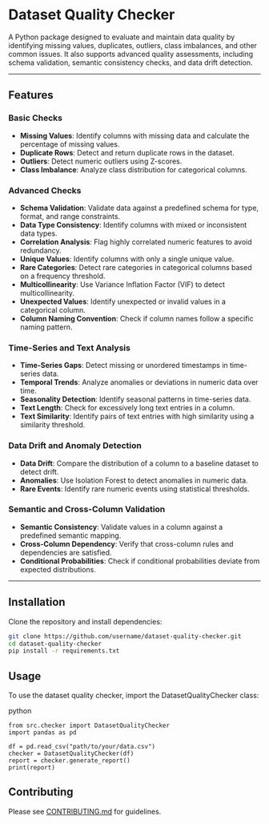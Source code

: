 # Dataset Quality Checker

A Python package designed to evaluate and maintain data quality by identifying missing values, duplicates, outliers, class imbalances, and other common issues. It also supports advanced quality assessments, including schema validation, semantic consistency checks, and data drift detection.

---

## Features

### Basic Checks
- **Missing Values**: Identify columns with missing data and calculate the percentage of missing values.
- **Duplicate Rows**: Detect and return duplicate rows in the dataset.
- **Outliers**: Detect numeric outliers using Z-scores.
- **Class Imbalance**: Analyze class distribution for categorical columns.

### Advanced Checks
- **Schema Validation**: Validate data against a predefined schema for type, format, and range constraints.
- **Data Type Consistency**: Identify columns with mixed or inconsistent data types.
- **Correlation Analysis**: Flag highly correlated numeric features to avoid redundancy.
- **Unique Values**: Identify columns with only a single unique value.
- **Rare Categories**: Detect rare categories in categorical columns based on a frequency threshold.
- **Multicollinearity**: Use Variance Inflation Factor (VIF) to detect multicollinearity.
- **Unexpected Values**: Identify unexpected or invalid values in a categorical column.
- **Column Naming Convention**: Check if column names follow a specific naming pattern.

### Time-Series and Text Analysis
- **Time-Series Gaps**: Detect missing or unordered timestamps in time-series data.
- **Temporal Trends**: Analyze anomalies or deviations in numeric data over time.
- **Seasonality Detection**: Identify seasonal patterns in time-series data.
- **Text Length**: Check for excessively long text entries in a column.
- **Text Similarity**: Identify pairs of text entries with high similarity using a similarity threshold.

### Data Drift and Anomaly Detection
- **Data Drift**: Compare the distribution of a column to a baseline dataset to detect drift.
- **Anomalies**: Use Isolation Forest to detect anomalies in numeric data.
- **Rare Events**: Identify rare numeric events using statistical thresholds.

### Semantic and Cross-Column Validation
- **Semantic Consistency**: Validate values in a column against a predefined semantic mapping.
- **Cross-Column Dependency**: Verify that cross-column rules and dependencies are satisfied.
- **Conditional Probabilities**: Check if conditional probabilities deviate from expected distributions.

---

## Installation

Clone the repository and install dependencies:

```bash
git clone https://github.com/username/dataset-quality-checker.git
cd dataset-quality-checker
pip install -r requirements.txt
```

## Usage
To use the dataset quality checker, import the DatasetQualityChecker class:

python
```
from src.checker import DatasetQualityChecker
import pandas as pd

df = pd.read_csv("path/to/your/data.csv")
checker = DatasetQualityChecker(df)
report = checker.generate_report()
print(report)
```

## Contributing
Please see [CONTRIBUTING.md](https://github.com/navdeep-G/data-quality-checker/blob/main/CONTRIBUTING.md) for guidelines.
